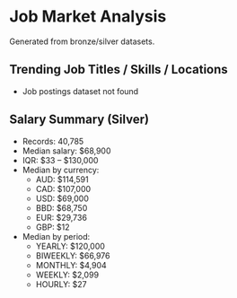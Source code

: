 # Job Market Analysis

Generated from bronze/silver datasets.

## Trending Job Titles / Skills / Locations
- Job postings dataset not found

## Salary Summary (Silver)
- Records: 40,785
- Median salary: $68,900
- IQR: $33 – $130,000
- Median by currency:
  - AUD: $114,591
  - CAD: $107,000
  - USD: $69,000
  - BBD: $68,750
  - EUR: $29,736
  - GBP: $12
- Median by period:
  - YEARLY: $120,000
  - BIWEEKLY: $66,976
  - MONTHLY: $4,904
  - WEEKLY: $2,099
  - HOURLY: $27